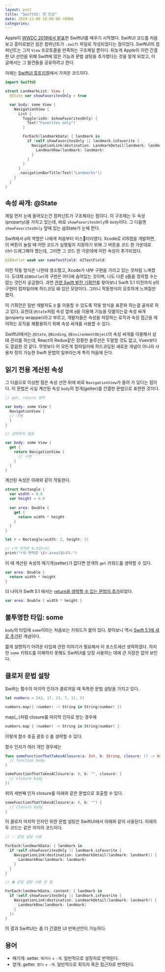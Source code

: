 ```yaml
---
layout: post
title: "SwiftUI: 첫 인상"
date: 2019-12-08 18:00:00 +0900
categories:
---
```


Apple이 [WWDC 2019에서 발표]한 SwiftUI를 배우기 시작했다.
SwiftUI 코드를 처음 보고 흥미로웠던 점은 컴퍼넌트가 `.swift` 파일로 작성되었다는 점이었다.
SwiftUI의 컴퍼넌트는 그저 `View` 프로토콜을 만족하는 구조체일 뿐이다.
뒤늦게 Apple이 이런 간결한 UI 선언을 위해
Swift에 많은 기능과 문법 설탕을 추가했다는 것을 알게 되었고, 이 글에서는 그 발견들을 공유하려고 한다.

아래는 [SwiftUI 튜토리얼]에서 가져온 코드이다.

[WWDC 2019에서 발표]: https://developer.apple.com/videos/play/wwdc2019/204/
[SwiftUI 튜토리얼]: https://developer.apple.com/tutorials/swiftui/handling-user-input

```swift
import SwiftUI

struct LandmarkList: View {
  @State var showFavoritesOnly = true

  var body: some View {
    NavigationView {
      List {
        Toggle(isOn: $showFavoritesOnly) {
          Text("Favorites only")
        }

        ForEach(landmarkData) { landmark in
          if !self.showFavoritesOnly || landmark.isFavorite {
            NavigationLink(destination: LandmarkDetail(landmark: landmark)) {
              LandmarkRow(landmark: landmark)
            }
          }
        }
      }
      .navigationBarTitle(Text("Landmarks"))
    }
  }
}
```

## 속성 싸개: @State

제일 먼저 눈에 들어오는건 컴퍼넌트가 구조체라는 점이다.
이 구조체는 두 속성(property)을 가지고 있는데, 바로 `showFavoritesOnly`와 `body`이다.
그 다음엔 `showFavoritesOnly` 앞에 있는 @State가 눈에 띈다.

Swift에서 `@`의 역할은 나에게 처음부터 미스터리였다.
Xcode로 iOS앱을 개발하면, 이 버튼이 눌릴 때 어떤 코드가 실행될지 지정하기 위해
그 버튼을 코드 한 가운데로 ctrl-드래그해야 했는데, 그러면 그 코드 한 가운데에
이런 속성이 추가되었다.

```swift
@IBOutlet weak var nameTextField: UITextField!
```

이런 작동 방식은 나한테 생소했고, Xcode가 내부 구현을 가리고 있는 것처럼 느껴졌다.
도대체 `@IBOutlet`의 구현은 어디에 숨어있는 것이며, 나도 다른 `@`들을 정의할 수는 없는 것인지 궁금했다.
과연 [관련 Swift 발전 기획안][SE-0258]를 찾아보니 Swift 5.1 이전까지
`@`의 구현이 컴파일러에 하드코딩 돼 있던 모양이다. 그러니 작동방식이 모호하게 느껴질만 했지.

이 기획안은 일반 개발자도 `@` 를 이용할 수 있도록 작동 방식을 표준화 하는걸 골자로 하고 있다.
요컨대 `@State`처럼 속성 앞에 `@`을 이용해 기능을 덧붙이는걸 속성 싸개(property wrapper)라고 부르고,
개발자들은 속성을 저장하는 로직과 속성 접근을 제어하는 로직을 재활용하기 위해 속성 싸개를 사용할 수 있다.

SwiftUI에서는 `@State`, `@Binding`, `@EnvironmentObject`의 속성 싸개를 이용해서 상태 관리를 하는데,
React의 Redux같은 장황한 솔루션은 두말할 것도 없고, Vuex보다도 깔끔한 것 같다.
무엇보다 이 모든게 컴파일러에 하드코딩된 새로운 개념이 아니라
사용자 정의 가능한 Swift 문법의 일부라는게 특히 마음에 든다.

[SE-0258]: https://github.com/apple/swift-evolution/blob/master/proposals/0258-property-wrappers.md


## 읽기 전용 계산된 속성

그 다음으로 이상한 점은 속성 선언 뒤에 바로 `NavigationView`가 들어 가 있다는 점이다.
이 문법은 사실 계산된 속성 `body`의 얻개(getter)를 간결한 문법으로 표현한 것이다.

```swift
// get, return 생략

var body: some View {
  NavigationView {
  // 구현
  }
}
```

```swift
// 생략하지 않음

var body: some View {
  get {
    return NavigationView {
      // 구현
    }
  }
}
```

계산된 속성은 아래와 같이 작동한다.

```swift
struct Rectangle {
  var width = 0.0
  var height = 0.0
  
  var area: Double {
    get {
      return width * height
    }
  }
}

let r = Rectangle(width: 2, height: 3)

// r의 면적은 6.0입니다.
print("r의 면적은 \(r.area)입니다.")
```

이 때 계산된 속성의 매기개(setter)가 없다면 얻개의 `get` 키워드를 생략할 수 있다.

```swift
var area: Double {
  return width * height
}
```

더 나아가 Swift 5.1 에서는 [return을 생략할 수 있는 문법이 추가][SE-0255]되었다.

```swift
var area: Double { width * height }
```

[SE-0255]: https://github.com/apple/swift-evolution/blob/master/proposals/0255-omit-return.md

## 불투명한 타입: some

`body`의 타입에 `some`이라는 처음보는 키워드가 붙어 있다.
찾아보니 역시 [Swift 5.1에 새로 추가][SE-0244]된 개념이다.

짧게 설명하기 어려운 타입에 관한 이야기가 필요해서 이 포스트에선 생략하겠다.
하지만 `some` 키워드를 이해하지 못해도 SwiftUI를 당장 사용하는 데에 큰 지장은 없어 보인다.

[SE-0244]: https://github.com/apple/swift-evolution/blob/master/proposals/0244-opaque-result-types.md

## 클로저 문법 설탕

Swift는 함수의 마지막 인자가 클로저일 때 독특한 문법 설탕을 가지고 있다.

```swift
let numbers = [42, 17, 23, 7, 11, 5]

numbers.map({ (number) -> String in String(number) })
```

map(_:)처럼 closure를 마지막 인자로 받는 경우에

```swift
numbers.map { (number) -> String in String(number) }
```

이렇게 함수 호출 괄호 () 를 생략할 수 있다.

함수 인자가 여러 개인 경우에는

```swift
func someFunctionThatTakesAClosure(a: Int, b: String, closure: () -> Void) {
  // function body
}

someFunctionThatTakesAClosure(a: 0, b: "", closure: {
  // closure body
})
```

위의 세번째 인자 closure를 아래와 같은 문법으로 호출할 수 있다.

```swift
someFunctionThatTakesAClosure(a: 0, b: "") {
  // closure body
}
```

이 클로저 마지막 인자인 위한 문법 설탕은 SwiftUI에서 아래와 같이 사용된다.
아래의 두 코드는 같은 의미의 코드이다.

```swift
// ✅ 문법 설탕 사용

ForEach(landmarkData) { landmark in
  if !self.showFavoritesOnly || landmark.isFavorite {
    NavigationLink(destination: LandmarkDetail(landmark: landmark)) {
      LandmarkRow(landmark: landmark)
    }
  }
}
```

```swift
// ⛔️ 문법 설탕 사용 안 함

ForEach(landmarkData, content: { landmark in
  if !self.showFavoritesOnly || landmark.isFavorite {
    NavigationLink(destination: LandmarkDetail(landmark: landmark)) {
      LandmarkRow(landmark: landmark)
    }
  })
}
```

이 결과 SwiftUI는 좀 더 간결한 UI 반복선언이 가능하다.

## 용어
- 매기개: setter. `매기다` + `-개`. 일반적으로 설정자로 번역된다.
- 얻개: getter. `얻다` + `-개`. 일반적으로 획득자 혹은 접근자로 번역된다.




<!-- 🔥🔥🔥 편집 방향 🔥🔥🔥 -->
<!-- 
소개글이 아니라 내 첫 인상이란 느낌으로!
swift에 ~가 있다
대신
??이 문법은 도대체 어떻게 가능한 것일까?
이런 접근으로 가자
 -->
